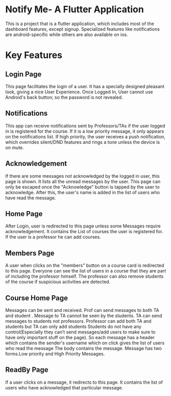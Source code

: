 # Notify Me- A Flutter Application

This is a project that is a flutter application, 
which includes most of the dashboard features, except signup. 
Specialized features like notifications are android-specific 
while others are also available on ios.

# Key Features

## Login Page

This page facilitates the login of a user. It has a 
specially designed pleasant look,
giving a nice User Experience. Once Logged In, User cannot use 
Android's back button; so the password is not revealed.

## Notifications

This app can receive notifications sent by Professors/TAs if the 
user logged in is registered for the course.
If it is a low priority message, it only appears on the 
notifications list.
If high priority, the user receives a push notification, which
overrides silent/DND features and rings a tone unless 
the device is on mute.

## Acknowledgement

If there are some messages not acknowledged by the logged in user,
this page is shown. It lists all the unread messages by the user.
This page can only be escaped once the "Acknowledge" button 
is tapped by the user to acknowledge.
After this, the user's name is added in the list of users who have 
read the message.

## Home Page

After Login, user is redirected to this page unless some Messages 
require acknowledgement.
It contains the List of courses the user is registered for.
If the user is a professor he can add courses.


## Members Page

A user when clicks on the "members" button on a course card is redirected to this page.
Everyone can see the list of users in a course that they are part of including the professor himself.
The professor can also remove students of the course if suspicious activities are detected.

## Course Home Page

Messages can be sent and received.
Prof can send messages to both TA and student .
Message to TA cannot be seen by the students.
TA can send messages to students not professors.
Professor can add both TA and students but TA can only add students
Students do not have any control(Especially they can’t send messages/add users to make sure to have only important stuff on the page).
So each message has a header which contains the sender's username
which on click gives the list of users who read the  message
The body contains the message.
Message has two forms.Low priority and High Priority Messages.

## ReadBy Page

If a user clicks on a message, it redirects to this page.
It contains the list of users who have acknowledged that 
particular message.
